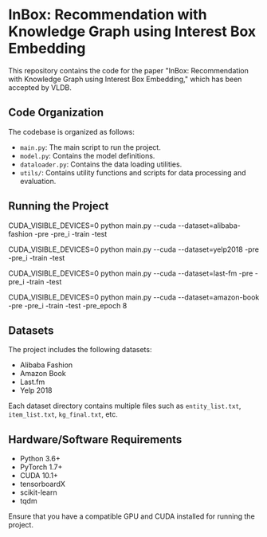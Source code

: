 # InBox: Recommendation with Knowledge Graph using Interest Box Embedding

This repository contains the code for the paper "InBox: Recommendation with Knowledge Graph using Interest Box Embedding," which has been accepted by VLDB.

## Code Organization
The codebase is organized as follows:
- `main.py`: The main script to run the project.
- `model.py`: Contains the model definitions.
- `dataloader.py`: Contains the data loading utilities.
- `utils/`: Contains utility functions and scripts for data processing and evaluation.

## Running the Project
CUDA_VISIBLE_DEVICES=0 python main.py --cuda --dataset=alibaba-fashion -pre -pre_i -train -test

CUDA_VISIBLE_DEVICES=0 python main.py --cuda --dataset=yelp2018 -pre -pre_i -train -test

CUDA_VISIBLE_DEVICES=0 python main.py --cuda --dataset=last-fm -pre -pre_i -train -test

CUDA_VISIBLE_DEVICES=0 python main.py --cuda --dataset=amazon-book -pre -pre_i -train -test -pre_epoch 8

## Datasets
The project includes the following datasets:
- Alibaba Fashion
- Amazon Book
- Last.fm
- Yelp 2018

Each dataset directory contains multiple files such as `entity_list.txt`, `item_list.txt`, `kg_final.txt`, etc.

## Hardware/Software Requirements
- Python 3.6+
- PyTorch 1.7+
- CUDA 10.1+
- tensorboardX
- scikit-learn
- tqdm

Ensure that you have a compatible GPU and CUDA installed for running the project.
